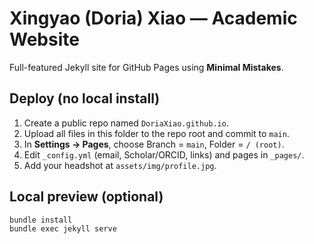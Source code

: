 # Xingyao (Doria) Xiao — Academic Website

Full-featured Jekyll site for GitHub Pages using **Minimal Mistakes**.

## Deploy (no local install)
1. Create a public repo named `DoriaXiao.github.io`.
2. Upload all files in this folder to the repo root and commit to `main`.
3. In **Settings → Pages**, choose Branch = `main`, Folder = `/ (root)`.
4. Edit `_config.yml` (email, Scholar/ORCID, links) and pages in `_pages/`.
5. Add your headshot at `assets/img/profile.jpg`.

## Local preview (optional)
```bash
bundle install
bundle exec jekyll serve
```
